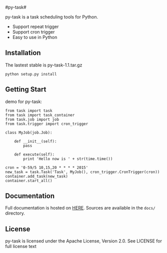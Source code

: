 #py-task#

py-task is a task scheduling tools for Python.

- Support repeat trigger
- Support cron trigger
- Easy to use in Python

## Installation ##

The lastest stable is py-task-1.1.tar.gz

    python setup.py install
    
## Getting Start ##

demo for py-task:
	
	from task import task
	from task import task_container
	from task.job import job
	from task.trigger import cron_trigger
	
	class MyJob(job.Job):

    	def __init__(self):
        	pass
    
    	def execute(self):
        	print 'Hello now is ' + str(time.time())
    
	cron = '0-59/5 10,15,20 * * * * 2015'
    new_task = task.Task('Task', MyJob(), cron_trigger.CronTrigger(cron))
    container.add_task(new_task)
    container.start_all()

## Documentation ##

Full documentation is hosted on [HERE](). 
Sources are available in the `docs/` directory.

## License ##

py-task is licensed under the Apache License, Version 2.0. See LICENSE for full license text

